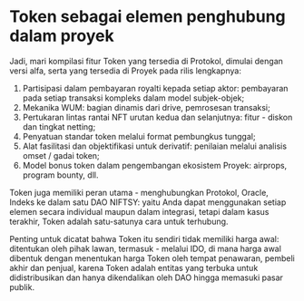 # Token sebagai elemen penghubung dalam proyek

Jadi, mari kompilasi fitur Token yang tersedia di Protokol, dimulai dengan versi alfa, serta yang tersedia di Proyek pada rilis lengkapnya:

1. Partisipasi dalam pembayaran royalti kepada setiap aktor: pembayaran pada setiap transaksi kompleks dalam model subjek-objek;
2. Mekanika WUM: bagian dinamis dari drive, pemrosesan transaksi;
3. Pertukaran lintas rantai NFT urutan kedua dan selanjutnya: fitur - diskon dan tingkat netting;
4. Penyatuan standar token melalui format pembungkus tunggal;
5. Alat fasilitasi dan objektifikasi untuk derivatif: penilaian melalui analisis omset / gadai token;
6. Model bonus token dalam pengembangan ekosistem Proyek: airprops, program bounty, dll.

Token juga memiliki peran utama - menghubungkan Protokol, Oracle, Indeks ke dalam satu DAO NIFTSY: yaitu Anda dapat menggunakan setiap elemen secara individual maupun dalam integrasi, tetapi dalam kasus terakhir, Token adalah satu-satunya cara untuk terhubung.

Penting untuk dicatat bahwa Token itu sendiri tidak memiliki harga awal: ditentukan oleh pihak lawan, termasuk - melalui IDO, di mana harga awal dibentuk dengan menentukan harga Token oleh tempat penawaran, pembeli akhir dan penjual, karena Token adalah entitas yang terbuka untuk didistribusikan dan hanya dikendalikan oleh DAO hingga memasuki pasar publik.
